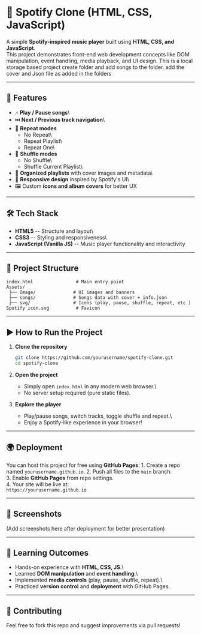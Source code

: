 # 🎵 Spotify Clone (HTML, CSS, JavaScript)

A simple **Spotify-inspired music player** built using **HTML, CSS, and
JavaScript**.\
This project demonstrates front-end web development concepts like DOM
manipulation, event handling, media playback, and UI design.
This is a local storage based project create folder and add songs to the folder.
add the cover and Json file as added in the folders

------------------------------------------------------------------------

## 🚀 Features

-   🎶 **Play / Pause songs**\
-   ⏭️ **Next / Previous track navigation**\
-   🔁 **Repeat modes**
    -   No Repeat\
    -   Repeat Playlist\
    -   Repeat One\
-   🔀 **Shuffle modes**
    -   No Shuffle\
    -   Shuffle Current Playlist\
-   📂 **Organized playlists** with cover images and metadata\
-   📱 **Responsive design** inspired by Spotify's UI\
-   🖼️ Custom **icons and album covers** for better UX

------------------------------------------------------------------------

## 🛠️ Tech Stack

-   **HTML5** -- Structure and layout\
-   **CSS3** -- Styling and responsiveness\
-   **JavaScript (Vanilla JS)** -- Music player functionality and
    interactivity

------------------------------------------------------------------------

## 📂 Project Structure

    index.html                # Main entry point
    Assets/
     ├── Image/              # UI images and banners
     ├── songs/              # Songs data with cover + info.json
     ├── svg/                # Icons (play, pause, shuffle, repeat, etc.)
    Spotify icon.svg          # Favicon

------------------------------------------------------------------------

## ▶️ How to Run the Project

1.  **Clone the repository**

    ``` bash
    git clone https://github.com/yourusername/spotify-clone.git
    cd spotify-clone
    ```

2.  **Open the project**

    -   Simply open `index.html` in any modern web browser.\
    -   No server setup required (pure static files).

3.  **Explore the player**

    -   Play/pause songs, switch tracks, toggle shuffle and repeat.\
    -   Enjoy a Spotify-like experience in your browser!

------------------------------------------------------------------------

## 🌍 Deployment

You can host this project for free using **GitHub Pages**: 1. Create a
repo named `yourusername.github.io`. 2. Push all files to the `main`
branch.\
3. Enable **GitHub Pages** from repo settings.\
4. Your site will be live at:\
`https://yourusername.github.io`

------------------------------------------------------------------------

## 📸 Screenshots

(Add screenshots here after deployment for better presentation)

------------------------------------------------------------------------

## 📌 Learning Outcomes

-   Hands-on experience with **HTML, CSS, JS**.\
-   Learned **DOM manipulation** and **event handling**.\
-   Implemented **media controls** (play, pause, shuffle, repeat).\
-   Practiced **version control** and **deployment** with GitHub Pages.

------------------------------------------------------------------------

## 🤝 Contributing

Feel free to fork this repo and suggest improvements via pull requests!
